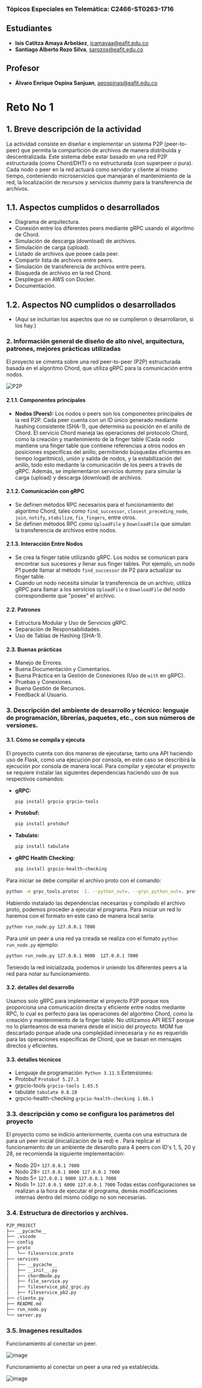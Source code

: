 ### Tópicos Especiales en Telemática: C2466-ST0263-1716

## Estudiantes
- **Isis Catitza Amaya Arbeláez**, [icamayaa@eafit.edu.co](mailto:icamayaa@eafit.edu.co)
- **Santiago Alberto Rozo Silva**, [sarozos@eafit.edu.co](mailto:sarozos@eafit.edu.co)

## Profesor
- **Álvaro Enrique Ospina Sanjuan**, [aeospinas@eafit.edu.co](mailto:aeospinas@eafit.edu.co)

# Reto No 1

## 1. Breve descripción de la actividad
La actividad consiste en diseñar e implementar un sistema P2P (peer-to-peer) que permita la compartición de archivos de manera distribuida y descentralizada. Este sistema debe estar basado en una red P2P estructurada (como Chord/DHT) o no estructurada (con superpeer o pura). Cada nodo o peer en la red actuará como servidor y cliente al mismo tiempo, conteniendo microservicios que manejarán el mantenimiento de la red, la localización de recursos y servicios dummy para la transferencia de archivos.

## 1.1. Aspectos cumplidos o desarrollados
- Diagrama de arquitectura.
- Conexión entre los diferentes peers mediante gRPC usando el algoritmo de Chord.
- Simulación de descarga (download) de archivos.
- Simulación de carga (upload).
- Listado de archivos que posee cada peer.
- Compartir lista de archivos entre peers.
- Simulación de transferencia de archivos entre peers.
- Búsqueda de archivos en la red Chord.
- Despliegue en AWS con Docker.
- Documentación.

## 1.2. Aspectos NO cumplidos o desarrollados
- (Aquí se incluirían los aspectos que no se cumplieron o desarrollaron, si los hay.)

### 2. Información general de diseño de alto nivel, arquitectura, patrones, mejores prácticas utilizadas
El proyecto se cimenta sobre una red peer-to-peer (P2P) estructurada basada en el algoritmo Chord, que utiliza gRPC para la comunicación entre nodos.

![P2P](https://github.com/user-attachments/assets/48f152bf-87f8-4818-ac21-65429d5d6fdb)

#### 2.1.1. Componentes principales
- **Nodos (Peers):**
  Los nodos o peers son los componentes principales de la red P2P. Cada peer cuenta con un ID único generado mediante hashing consistente (SHA-1), que determina su posición en el anillo de Chord. El servicio Chord maneja las operaciones del protocolo Chord, como la creación y mantenimiento de la finger table (Cada nodo mantiene una finger table que contiene referencias a otros nodos en posiciones específicas del anillo, permitiendo búsquedas eficientes en tiempo logarítmico), unión y salida de nodos, y la estabilización del anillo, todo esto mediante la comunicación de los peers a través de gRPC. Además, se implementaron servicios dummy para simular la carga (upload) y descarga (download) de archivos.

#### 2.1.2. Comunicación con gRPC
- Se definen métodos RPC necesarios para el funcionamiento del algoritmo Chord, tales como `find_successor`, `closest_preceding_node`, `join`, `notify`, `stabilize`, `fix_fingers`, entre otros.
- Se definen métodos RPC como `UploadFile` y `DownloadFile` que simulan la transferencia de archivos entre nodos.

#### 2.1.3. Interacción Entre Nodos
- Se crea la finger table utilizando gRPC. Los nodos se comunican para encontrar sus sucesores y llenar sus finger tables. Por ejemplo, un nodo P1 puede llamar al método `find_successor` de P2 para actualizar su finger table.
- Cuando un nodo necesita simular la transferencia de un archivo, utiliza gRPC para llamar a los servicios `UploadFile` o `DownloadFile` del nodo correspondiente que "posee" el archivo.

#### 2.2. Patrones
- Estructura Modular y Uso de Servicios gRPC.
- Separación de Responsabilidades.
- Uso de Tablas de Hashing (SHA-1).

#### 2.3. Buenas prácticas
- Manejo de Errores.
- Buena Documentación y Comentarios.
- Buena Práctica en la Gestión de Conexiones (Uso de `with` en gRPC).
- Pruebas y Conexiones.
- Buena Gestión de Recursos.
- Feedback al Usuario.

### 3. Descripción del ambiente de desarrollo y técnico: lenguaje de programación, librerías, paquetes, etc., con sus números de versiones.

#### 3.1. Cómo se compila y ejecuta
El proyecto cuenta con dos maneras de ejecutarse, tanto una API haciendo uso de Flask, como una ejecución por consola, en este caso se describirá la ejecución por consola de manera local.
Para compilar y ejecutar el proyecto se requiere instalar las siguientes dependencias haciendo uso de sus respectivos comandos:

- **gRPC:**
  ```bash
  pip install grpcio grpcio-tools
  ```
- **Protobuf:**
  ```bash
  pip install protobuf
  ```
- **Tabulate:**
  ```bash
  pip install tabulate
  ```
- **gRPC Health Checking:**
  ```bash
  pip install grpcio-health-checking
  ```
Para iniciar se debe compilar el archivo proto con el comando:
```bash
python -m grpc_tools.protoc -I. --python_out=. --grpc_python_out=. proto/fileservice.proto
```
Habiendo instalado las dependencias necesarias y compilado el archivo proto, podemos proceder a ejecutar el programa. Para iniciar un red lo haremos con el formato <IP> <Puerto> en este caso de manera local sería:
```bash
python run_node.py 127.0.0.1 7000
```
Para unir un peer a una red ya creada se realiza con el fomato `python run_node.py` <IP peer semilla> <Puerto peer semilla> <IP nuevo peer> <Puerto nuevo peer> ejemplo:
```bash
python run_node.py 127.0.0.1 9000  127.0.0.1 7000
```
Teniendo la red inicializada, podemos ir uniendo los diferentes peers a la red para notar su funcionamiento.
#### 3.2. detalles del desarrollo

Usamos solo gRPC para implementar el proyecto P2P porque nos proporciona una comunicación directa y eficiente entre nodos mediante RPC, lo cual es perfecto para las operaciones del algoritmo Chord, como la creación y mantenimiento de la finger table. No utilizamos API REST porque no lo planteamos de esa manera desde el inicio del proyecto. MOM fue descartado porque añade una complejidad innecesaria y no es requerido para las operaciones específicas de Chord, que se basan en mensajes directos y eficientes.
#### 3.3. detalles técnicos
* Lenguaje de programación:
  `Python 3.11.5`
  Extensiones:
* Protobuf
  `Protobuf 5.27.3`
* grpcio-tools 
  `grpcio-tools 1.65.5`
* tabulate 
  `tabulate 0.8.10`
* grpcio-health-checking 
  `grpcio-health-checking 1.66.1`

### 3.3. descripción y como se configura los parámetros del proyecto
El proyecto como se indicio anteriormente, cuenta con una estructura de <IP> <Puerto> para un peer inicial (inicialización de la red) e <IP peer semilla> <Puerto peer semilla> <IP nuevo peer> <Puerto nuevo peer>.
Para replicar el funcionamiento de un ambiente de desarollo para 4 peers con ID's 1, 5, 20 y 28, se recomienda la siguiente implementación:
* Nodo 20= `127.0.0.1 7000`
* Nodo 28= `127.0.0.1 8000 127.0.0.1 7000`
* Nodo 5= `127.0.0.1 9000 127.0.0.1 7000`
* Nodo 1= `127.0.0.1 6000 127.0.0.1 7000`
Todas estas configuraciones se realizan a la hora de ejecutar el programa, demás modificaciones internas dentro del mismo código no son necesarias.

### 3.4. Estructura de directorios y archivos.
```bash
P2P_PROJECT
├── __pycache__
├── .vscode
├── config
├── proto
│   └── fileservice.proto
├── services
│   ├── __pycache__
│   ├── __init__.py
│   ├── chordNode.py
│   ├── file_service.py
│   ├── fileservice_pb2_grpc.py
│   ├── fileservice_pb2.py
├── cliente.py
├── README.md
├── run_node.py
└── server.py
```
### 3.5. Imagenes resultados
Funcionamiento al conectar un peer.

![image](https://github.com/user-attachments/assets/aaff90bc-2a98-41da-b7b8-ed9b9ed55fd0)

Funcionamiento al conectar un peer a una red ya establecida.

![image](https://github.com/user-attachments/assets/0bd6b002-0008-4dd6-8448-e25c5a46604e)









